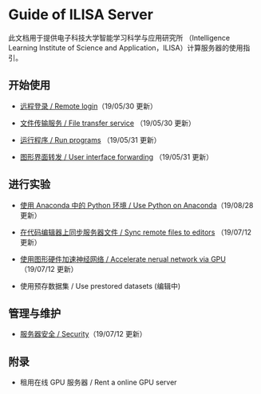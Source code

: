 # Guide of ILISA Server

此文档用于提供电子科技大学智能学习科学与应用研究所 （Intelligence Learning Institute of Science and Application，ILISA）计算服务器的使用指引。

## 开始使用

* [远程登录 / Remote login](./contents/远程登录.md)（19/05/30 更新）

* [文件传输服务 / File transfer service](./contents/文件传输服务.md) （19/05/30 更新）

* [运行程序 / Run programs](./contents/运行程序.md) （19/05/31 更新）

* [图形界面转发 / User interface forwarding](./contents/图形界面转发.md) （19/05/31 更新）
  

## 进行实验

* [使用 Anaconda 中的 Python 环境 / Use Python on Anaconda](./contents/use_anaconda.md)（19/08/28 更新）

* [在代码编辑器上同步服务器文件 / Sync remote files to editors](./contents/sync_files.md) （19/07/12 更新）

* [使用图形硬件加速神经网络 / Accelerate nerual network via GPU](./contents/use_gpu.md)（19/07/12 更新）

* 使用预存数据集 / Use prestored datasets (编辑中)


## 管理与维护

* [服务器安全 / Security](./contents/security.md)（19/07/12 更新）

## 附录

* 租用在线 GPU 服务器 / Rent a online GPU server